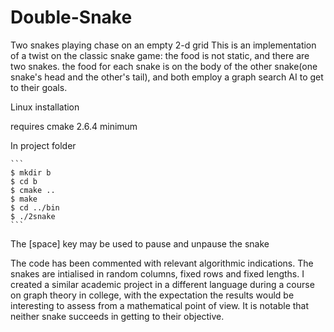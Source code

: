 # Double-Snake
Two snakes playing chase on an empty 2-d grid
This is an implementation of a twist on the classic snake game: the food is not static, and there are two snakes. the food for each snake is on the body of the other snake(one snake's head
and the other's tail), and both employ a graph search AI to get to their goals.

Linux installation

requires cmake 2.6.4 minimum

In project folder

    ```
    $ mkdir b
    $ cd b
    $ cmake ..
    $ make
    $ cd ../bin
    $ ./2snake
    ```

The [space] key may be used to pause and unpause the snake

The code has been commented with relevant algorithmic indications. The snakes are intialised in random columns, fixed rows and fixed lengths. I created a similar academic project
in a different language during a course on graph theory in college, with the expectation the results would be interesting to assess from a mathematical point of view. It is notable
that neither snake succeeds in getting to their objective.
